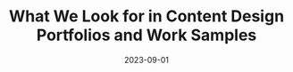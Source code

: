 ---
categories:
- Content
- Career
date: 2023-09-01
description: Applying for content design roles and trying to craft the perfect portfolio? We're here for you (with a reminder that perfection isn't the answer).
link: https://product.hubspot.com/blog/how-to-content-design-portfolios-and-work-samples
pricing:
tags:
- Content design
- Portfolio
- Article
title: What We Look for in Content Design Portfolios and Work Samples
---